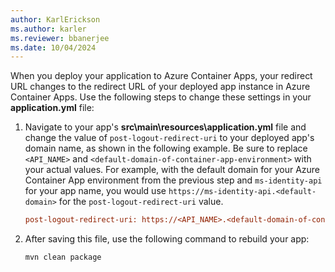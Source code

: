 ```yaml
---
author: KarlErickson
ms.author: karler
ms.reviewer: bbanerjee
ms.date: 10/04/2024
---
```


When you deploy your application to Azure Container Apps, your redirect URL changes to the redirect URL of your deployed app instance in Azure Container Apps. Use the following steps to change these settings in your **application.yml** file:

1. Navigate to your app's **src\main\resources\application.yml** file and change the value of `post-logout-redirect-uri` to your deployed app's domain name, as shown in the following example. Be sure to replace `<API_NAME>` and `<default-domain-of-container-app-environment>` with your actual values. For example, with the default domain for your Azure Container App environment from the previous step and `ms-identity-api` for your app name, you would use `https://ms-identity-api.<default-domain>` for the `post-logout-redirect-uri` value.

   ```ini
   post-logout-redirect-uri: https://<API_NAME>.<default-domain-of-container-app-environment>
   ```

1. After saving this file, use the following command to rebuild your app:

   ```bash
   mvn clean package
   ```
